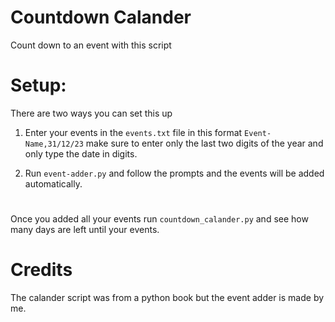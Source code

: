 # Countdown Calander
Count down to an event with this script
#
# Setup:
There are two ways you can set this up
1. Enter your events in the `events.txt` file in this format `Event-Name,31/12/23` make sure to enter only the last two digits of the year and only type the date in digits.

2. Run `event-adder.py` and follow the prompts and the events will be added automatically.
#
Once you added all your events run `countdown_calander.py` and see how many days are left until your events.
#

# Credits
The calander script was from a python book but the event adder is made by me.